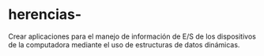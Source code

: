 # herencias-
Crear aplicaciones para el manejo de
información de E/S de los dispositivos
de la computadora mediante el uso de
estructuras de datos dinámicas.
